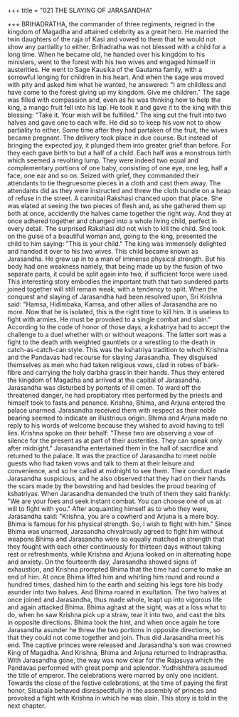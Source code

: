 +++
title = "021 THE SLAYING OF JARASANDHA"

+++
BRIHADRATHA, the commander of
three regiments, reigned in the kingdom of
Magadha and attained celebrity as a great
hero. He married the twin daughters of the
raja of Kasi and vowed to them that he
would not show any partiality to either.
Brihadratha was not blessed with a child
for a long time. When he became old, he
handed over his kingdom to his ministers,
went to the forest with his two wives and
engaged himself in austerities.
He went to Sage Kausika of the Gautama
family, with a sorrowful longing for
children in his heart. And when the sage
was moved with pity and asked him what
he wanted, he answered:
"I am childless and have come to the
forest giving up my kingdom. Give me
children."
The sage was filled with compassion and,
even as he was thinking how to help the
king, a mango fruit fell into his lap. He
took it and gave it to the king with this
blessing: "Take it. Your wish will be
fulfilled."
The king cut the fruit into two halves and
gave one to each wife. He did so to keep
his vow not to show partiality to either.
Some time after they had partaken of the
fruit, the wives became pregnant.
The delivery took place in due course. But
instead of bringing the expected joy, it
plunged them into greater grief than
before. For they each gave birth to but a
half of a child. Each half was a monstrous
birth which seemed a revolting lump.
They were indeed two equal and
complementary portions of one baby,
consisting of one eye, one leg, half a face,
one ear and so on. Seized with grief, they
commanded their attendants to tie thegruesome pieces in a cloth and cast them
away.
The attendants did as they were instructed
and threw the cloth bundle on a heap of
refuse in the street. A cannibal Rakshasi
chanced upon that place. She was elated at
seeing the two pieces of flesh and, as she
gathered them up both at once, accidently
the halves came together the right way.
And they at once adhered together and
changed into a whole living child, perfect
in every detail.
The surprised Rakshasi did not wish to
kill the child. She took on the guise of a
beautiful woman and, going to the king,
presented the child to him saying: "This is
your child."
The king was immensely delighted and
handed it over to his two wives. This child
became known as Jarasandha. He grew up
in to a man of immense physical strength.
But his body had one weakness namely,
that being made up by the fusion of two
separate parts, it could be split again into
two, if sufficient force were used.
This interesting story embodies the
important truth that two sundered parts
joined together will still remain weak,
with a tendency to split. When the
conquest and slaying of Jarasandha had
been resolved upon, Sri Krishna said:
"Hamsa, Hidimbaka, Kamsa, and other
allies of Jarasandha are no more. Now that
he is isolated, this is the right time to kill
him. It is useless to fight with armies. He
must be provoked to a single combat and
slain."
According to the code of honor of those
days, a kshatriya had to accept the
challenge to a duel whether with or
without weapons.
The latter sort was a fight to the death
with weighted gauntlets or a wrestling to
the death in catch-as-catch-can style. This
was the kshatriya tradition to which
Krishna and the Pandavas had recourse
for slaying Jarasandha.
They disguised themselves as men who
had taken religious vows, clad in robes of
bark-fibre and carrying the holy darbha
grass in their hands. Thus they entered the
kingdom of Magadha and arrived at the
capital of Jarasandha.
Jarasandha was disturbed by portents of ill
omen. To ward off the threatened danger,
he had propitiatory rites performed by the
priests and himself took to fasts and
penance.
Krishna, Bhima, and Arjuna entered the
palace unarmed. Jarasandha received them
with respect as their noble bearing seemed
to indicate an illustrious origin. Bhima
and Arjuna made no reply to his words of
welcome because they wished to avoid
having to tell lies.
Krishna spoke on their behalf: "These two
are observing a vow of silence for the
present as at part of their austerities. They
can
speak
only
after
midnight."
Jarasandha entertained them in the hall of
sacrifice and returned to the palace.
It was the practice of Jarasandha to meet
noble guests who had taken vows and talk
to them at their leisure and convenience,
and so he called at midnight to see them.
Their
conduct
made
Jarasandha
suspicious, and he also observed that they
had on their hands the scars made by the
bowstring and had besides the proud
bearing of kshatriyas.
When Jarasandha demanded the truth of
them they said frankly: "We are your foes
and seek instant combat. You can choose
one of us at will to fight with you."
After acquainting himself as to who they
were, Jarasandha said: "Krishna, you are a
cowherd and Arjuna is a mere boy. Bhima
is famous for his physical strength. So, I
wish to fight with him." Since Bhima was
unarmed, Jarasandha chivalrously agreed
to fight him without weapons.Bhima and Jarasandha were so equally
matched in strength that they fought with
each other continuously for thirteen days
without taking rest or refreshments, while
Krishna and Arjuna looked on in
alternating hope and anxiety.
On the fourteenth day, Jarasandha showed
signs of exhaustion, and Krishna
prompted Bhima that the time had come
to make an end of him.
At once Bhima lifted him and whirling
him round and round a hundred times,
dashed him to the earth and seizing his
legs tore his body asunder into two halves.
And Bhima roared in exultation. The two
halves at once joined and Jarasandha, thus
made whole, leapt up into vigorous life
and again attacked Bhima.
Bhima aghast at the sight, was at a loss
what to do, when he saw Krishna pick up
a straw, tear it into two, and cast the bits
in opposite directions.
Bhima took the hint, and when once again
he tore Jarasandha asunder he threw the
two portions in opposite directions, so that
they could not come together and join.
Thus did Jarasandha meet his end.
The captive princes were released and
Jarasandha's son was crowned King of
Magadha. And Krishna, Bhima and
Arjuna returned to Indraprastha.
With Jarasandha gone, the way was now
clear for the Rajasuya which the Pandavas
performed with great pomp and splendor.
Yudhishthira assumed the title of
emperor.
The celebrations were marred by only one
incident. Towards the close of the festive
celebrations, at the time of paying the first
honor, Sisupala behaved disrespectfully in
the assembly of princes and provoked a
fight with Krishna in which he was slain.
This story is told in the next chapter.